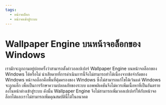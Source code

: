 ```yaml
---
tags:
  - หน้าจอล็อก
  - หน้าจอเข้าสู่ระบบ
---
```


# Wallpaper Engine บนหน้าจอล็อกของ Windows

เรามักจะถูกถามอยู่บ่อยครั้งว่าสามารถตั้งค่าวอลเปเปอร์ Wallpaper Engine บนหน้าจอล็อกของ Windows ได้หรือไม่ น่าเสียดายที่การดำเนินการนี้จึงไม่สามารถทำได้เนื่องจากข้อจำกัดของ Windows หน้าจอล็อกคือพื้นที่คุ้มครองของ Windows ซึ่งไม่สามารถแก้ไขได้เว้นแต่ Windows จะถูกแฮ็ก เพื่อเป็นการรักษาความปลอดภัยของระบบ แอพพลิเคชันจึงไม่ควรเพิ่มเนื้อหาที่เป็นอันตรายลงในหน้าต่างเข้าสู่ระบบ ดังนั้น Wallpaper Engine จึงไม่สามารถเพิ่มวอลเปเปอร์ให้กับหน้าจอล็อกได้และเราไม่สามารถเพิ่มคุณสมบัตินี้ได้ในอนาคต